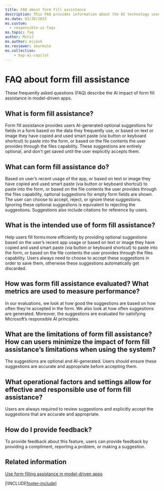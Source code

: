 ```yaml
---
title: FAQ about form fill assistance
description: This FAQ provides information about the AI technology used in the form fill assistance feature with key considerations and details about how AI is used, how it was tested and evaluated, and any specific limitations.
ms.date: 03/28/2025
ms.custom: 
  - responsible-ai-faqs
ms.topic: faq
author: MitiJ
ms.author: mijosh 
ms.reviewer: smurkute
ms.collection: 
    - bap-ai-copilot 
---
```


# FAQ about form fill assistance

These frequently asked questions (FAQ) describe the AI impact of form fill assistance in model-driven apps.

## What is form fill assistance?  

Form fill assistance provides users AI-generated optional suggestions for fields in a form based on the data they frequently use, or based on text or image they have copied and used smart paste (via button or keyboard shortcut) to paste into the form, or based on the file contents the user provides through the files capability. These suggestions are entirely optional, and don't get saved until the user explicitly accepts them.

## What can form fill assistance do?

Based on user’s recent usage of the app, or based on text or image they have copied and used smart paste (via button or keyboard shortcut) to paste into the form, or based on the file contents the user provides through the files capability, optional suggestions for empty form fields are shown. The user can choose to accept, reject, or ignore these suggestions. Ignoring these optional suggestions is equivalent to rejecting the suggestions. Suggestions also include citations for reference by users.

## What is the intended use of form fill assistance?

Help users fill forms more efficiently by providing optional suggestions based on the user’s recent app usage or based on text or image they have copied and used smart paste (via button or keyboard shortcut) to paste into the form, or based on the file contents the user provides through the files capability. Users always need to choose to accept these suggestions in order to save them, otherwise these suggestions automatically get discarded.

## How was form fill assistance evaluated? What metrics are used to measure performance?  

In our evaluations, we look at how good the suggestions are based on how often they're accepted in the form. We also look at how often suggestions are generated. Moreover, the suggestions are evaluated for satisfying Microsoft’s responsible AI principles.

## What are the limitations of form fill assistance? How can users minimize the impact of form fill assistance’s limitations when using the system?  

The suggestions are optional and AI-generated. Users should ensure these suggestions are accurate and appropriate before accepting them.

## What operational factors and settings allow for effective and responsible use of form fill assistance?  

Users are always required to review suggestions and explicitly accept the suggestions that are accurate and appropriate.

## How do I provide feedback?

To provide feedback about this feature, users can provide feedback by providing a compliment, reporting a problem, or making a suggestion.

## Related information

[Use form filling assistance in model-driven apps](../../user/form-filling-assistance.md)
 
[!INCLUDE[footer-include](../../includes/footer-banner.md)]
